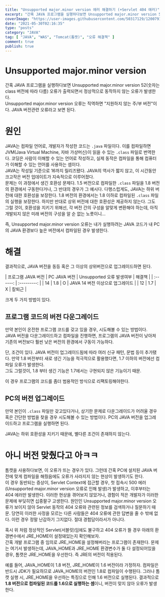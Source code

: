 ```yaml
---
title: "Unsupported major.minor version 에러 해결하기 (+Servlet 404 에러)"
excerpt: "간혹 JAVA 프로그램을 실행하다보면 Unsupported major.minor version 52(숫자는 class 버전에 따라 다름) 오류가 출력되면서 정상적으로 동작하지 않는 오류가 발생한다. Unsupported major.minor version 오류는 직역하면 \"지원하지 않는 주/부 버전\"이다. JAVA 버전관련 오류라고 보면 된다."
coverImage: "https://user-images.githubusercontent.com/50317129/120079117-78b76880-c0ed-11eb-944d-c0d020228db3.png"
date: "2021-05-30T02:16:35"
type: "posts"
category: "JAVA"
tag: [ "JAVA", "WAS", "Tomcat(톰캣)", "오류 해결책" ]
comment: true
publish: true
---
```


# Unsupported major.minor version

간혹 JAVA 프로그램을 실행하다보면 <span class="error">Unsupported major.minor version 52</span>(숫자는 class 버전에 따라 다름) 오류가 출력되면서 정상적으로 동작하지 않는 오류가 발생한다.  
<span class="error">Unsupported major.minor version</span> 오류는 직역하면 "지원하지 않는 주/부 버전"이다. JAVA 버전관련 오류라고 보면 된다.

# 원인

JAVA는 컴파일 언어로, 개발자가 작성한 코드는 `.java` 파일이다. 이를 컴파일하면 JVM(Java Virtual Machine, 자바 가상머신)이 읽을 수 있는 `.class` 파일로 번역한다. 코딩은 사람이 이해할 수 있는 언어로 작성하고, 실제 동작은 컴파일을 통해 컴퓨터가 이해할 수 있는 언어를 사용하는 셈이다.  
JAVA는 작성일 기준으로 16까지 릴리즈됐다. JAVA의 역사가 짧지 않고, 이 시간동안 크고작은 버전 업데이트가 지속적으로 이루어졌다.  
문제는 이 과정에서 생긴 호환성 문제다. 1.5 버전으로 컴파일한 `.class` 파일을 1.8 버전의 환경에서 구동한다거나, 그 반대의 경우가 그 예시다. 다행스럽게도, JAVA는 하위 버전에 대한 호환성을 보장한다. 1.8 버전의 환경에서는 1.8 이하로 컴파일된 `.class` 파일의 실행을 보장한다. 하지만 반대로 상위 버전에 대한 호환성은 제공하지 않는다. 그도 그럴 것이, 호환성을 지키기 위해선, 각 버전 간의 구성을 알맞게 변환해야 하는데, 아직 개발되지 않은 미래 버전의 구성을 알 순 없는 노릇이니...

즉, <span class="green-A400">Unsupported major.minor version 오류는 내가 실행하려는 JAVA 코드가 내 PC의 JAVA 환경보다 높은 버전에서 컴파일된 경우 발생</span>한다.

# 해결

결과적으로, JAVA 버전을 동등 혹은 그 이상의 상위버전으로 업그레이드하면 된다.

| 프로그램 JAVA 버전 | PC JAVA 버전 | Unsupported 오류 발생여부 | 해결책 |
| :------: | :---------: |
| 14 | 1.8 | O | JAVA 14 버전 이상으로 업그레이드 |
| 12 | 1.7 | X | 칼퇴근 |

크게 두 가지 방법이 있다.

## 프로그램 코드의 버전 다운그레이드

만약 본인이 온전한 프로그램 코드를 갖고 있을 경우, 시도해볼 수 있는 방법이다.  
<span class="green-A400">JAVA 버전을 다운그레이드하고 컴파일을 진행</span>하면, 프로그램의 JAVA 버전이 낮아져 기존의 버전보다 훨씬 낮은 버전의 환경에서 구동이 가능하다.

단, 조건이 있다. JAVA 버전이 업그레이드됨에 따라 여러 신규 패턴, 문법 등이 추가됐다. 만약 <span class="red-A400">1.8 버전부터 새로 생긴 기능을 적극적으로 활용했다면, 1.7 이하의 버전에선 컴파일 오류가 발생</span>한다.  
그도 그럴것이, 1.8 부터 생긴 기능은 1.7에서는 구현되지 않은 기능이기 때문.

이 경우 프로그램의 코드를 좀더 범용적인 방식으로 리팩토링해야한다.

## PC의 버전 업그레이드

만약 본인이 `.class` 파일만 갖고있다거나, 상기한 문제로 다운그레이드가 어려울 경우 혹은 간단한 방법을 찾을 경우 시도해볼 수 있는 방법이다.
<span class="green-A400">PC의 JAVA 버전을 업그레이드하고 프로그램을 실행</span>하면 된다.

JAVA는 하위 호환성을 지키기 때문에, 별다른 조건이 존재하지 않는다.

# 아니 버전 맞췄다고 아ㅋㅋ

톰캣을 사용하다보면, 이 오류가 뜨는 경우가 있다. 그런데 간혹 PC에 설치된 JAVA 버전에 맞게 컴파일을 해줬음에도 오류가 사라지지 않는 현상이 발생하기도 한다.  
이 경우 동반되는 증상이, Servlet Context에 접근할 경우, 첫 접속시 500 에러(Unsupported major.minor version 오류로 인해 발생)가 발생하고, 이후부터는 404 에러만 발생한다. 이러한 현상을 겪어보지 않았거나, 경험이 적은 개발자가 이러한 문제에 부딪히면 십중팔구 고생한다. 원인인 Unsupported major.minor version 오류가 보이지 않아 Servlet 동작의 404 오류와 관련된 정보를 검색하거나 질문하기 때문. 당연히 이러한 사정을 모르는 다른 사람들은 404 오류에 관한 답변을 줄 수 밖에 없다. 이런 경우 정말 난감하기 그지없다. 절대 경험담이라서가 아니다.

혹시 위 처럼 정상적인 Servlet(서블릿)임에도 불구하고 404 오류가 뜰 경우 아래의 환경변수에서 JRE_HOME이 설정돼있는지 확인해보자.  
간혹 개발 프로그램 중 임의로 JRE_HOME을 설정해버리는 프로그램이 존재한다. 문제는 여기서 발생하는데, JAVA_HOME과 JRE_HOME 환경변수가 둘 다 설정되어있을 경우, <span class="red-A400">톰캣은 JRE_HOME을 우선</span>한다. 즉 JRE의 버전이 적용된다.

예를 들어, JAVA_HOME이 1.8 버전, JRE_HOME이 1.6 버전이라 가정하자. 컴파일은 반드시 JDK가 필요하므로 JAVA_HOME의 버전인 1.8로 컴파일이 수행된다. 그러나 톰캣 실행 시, JRE_HOME을 우선하는 특징으로 인해 1.6 버전으로 실행된다. 결과적으로 **1.8 버전으로 컴파일된 코드를 1.6으로 실행하는 셈**이니, 버전이 맞지 않아 오류가 발생한다.
